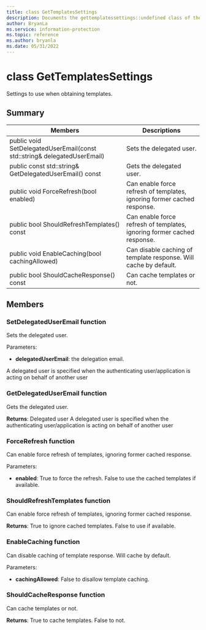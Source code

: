 ```yaml
---
title: class GetTemplatesSettings 
description: Documents the gettemplatessettings::undefined class of the Microsoft Information Protection (MIP) SDK.
author: BryanLa
ms.service: information-protection
ms.topic: reference
ms.author: bryanla
ms.date: 05/31/2022
---
```


# class GetTemplatesSettings 
Settings to use when obtaining templates.
  
## Summary
 Members                        | Descriptions                                
--------------------------------|---------------------------------------------
public void SetDelegatedUserEmail(const std::string& delegatedUserEmail)  |  Sets the delegated user.
public const std::string& GetDelegatedUserEmail() const  |  Gets the delegated user.
public void ForceRefresh(bool enabled)  |  Can enable force refresh of templates, ignoring former cached response.
public bool ShouldRefreshTemplates() const  |  Can enable force refresh of templates, ignoring former cached response.
public void EnableCaching(bool cachingAllowed)  |  Can disable caching of template response. Will cache by default.
public bool ShouldCacheResponse() const  |  Can cache templates or not.
  
## Members
  
### SetDelegatedUserEmail function
Sets the delegated user.

Parameters:  
* **delegatedUserEmail**: the delegation email.


A delegated user is specified when the authenticating user/application is acting on behalf of another user
  
### GetDelegatedUserEmail function
Gets the delegated user.

  
**Returns**: Delegated user
A delegated user is specified when the authenticating user/application is acting on behalf of another user
  
### ForceRefresh function
Can enable force refresh of templates, ignoring former cached response.

Parameters:  
* **enabled**: True to force the refresh. False to use the cached templates if available.


  
### ShouldRefreshTemplates function
Can enable force refresh of templates, ignoring former cached response.

  
**Returns**: True to ignore cached templates. False to use if available.
  
### EnableCaching function
Can disable caching of template response. Will cache by default.

Parameters:  
* **cachingAllowed**: False to disallow template caching.


  
### ShouldCacheResponse function
Can cache templates or not.

  
**Returns**: True to cache templates. False to not.
